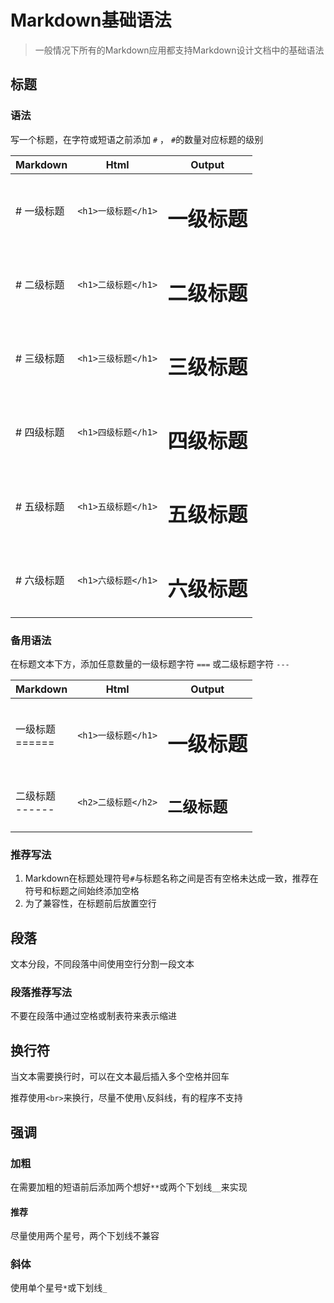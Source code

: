# Markdown基础语法

> 一般情况下所有的Markdown应用都支持Markdown设计文档中的基础语法

## 标题

### 语法

写一个标题，在字符或短语之前添加 `#` ， `#`的数量对应标题的级别

| Markdown | Html | Output |
| -- | -- | -- |
| # 一级标题 | `<h1>一级标题</h1>` | <h1>一级标题</h1> |
| # 二级标题 | `<h1>二级标题</h1>` | <h1>二级标题</h1> |
| # 三级标题 | `<h1>三级标题</h1>` | <h1>三级标题</h1> |
| # 四级标题 | `<h1>四级标题</h1>` | <h1>四级标题</h1> |
| # 五级标题 | `<h1>五级标题</h1>` | <h1>五级标题</h1> |
| # 六级标题 | `<h1>六级标题</h1>` | <h1>六级标题</h1> |

### 备用语法

在标题文本下方，添加任意数量的一级标题字符 `===` 或二级标题字符 `---`

| Markdown | Html | Output |
| -- | -- | -- |
| 一级标题<br>====== | `<h1>一级标题</h1>` | <h1>一级标题</h1> |
| 二级标题<br>------ | `<h2>二级标题</h2>` | <h2>二级标题</h2> |

### 推荐写法

1. Markdown在标题处理符号`#`与标题名称之间是否有空格未达成一致，推荐在符号和标题之间始终添加空格
2. 为了兼容性，在标题前后放置空行

## 段落

文本分段，不同段落中间使用空行分割一段文本

### 段落推荐写法

不要在段落中通过空格或制表符来表示缩进

## 换行符

当文本需要换行时，可以在文本最后插入多个空格并回车

推荐使用`<br>`来换行，尽量不使用`\`反斜线，有的程序不支持

## 强调

### 加粗

在需要加粗的短语前后添加两个想好`**`或两个下划线`__`来实现

#### 推荐

尽量使用两个星号，两个下划线不兼容

### 斜体

使用单个星号`*`或下划线`_`